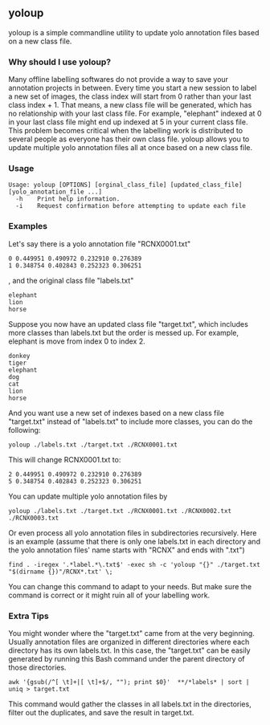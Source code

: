 yoloup
------------
yoloup is a simple commandline utility to update yolo annotation files based on a new class file.

### Why should I use yoloup?
Many offline labelling softwares do not provide a way to save your annotation projects in between. Every time you start a new session to label a new set of images, the class index will start from 0 rather than your last class index + 1. That means, a new class file will be generated, which has no relationship with your last class file. For example, "elephant" indexed at 0 in your last class file might end up indexed at 5 in your current class file. This problem becomes critical when the labelling work is distributed to several people as everyone has their own class file. yoloup allows you to update multiple yolo annotation files all at once based on a new class file. 

### Usage
```{sh}
Usage: yoloup [OPTIONS] [orginal_class_file] [updated_class_file] [yolo_annotation_file ...]
  -h    Print help information.
  -i    Request confirmation before attempting to update each file
```

### Examples
Let's say there is a yolo annotation file "RCNX0001.txt"
```
0 0.449951 0.490972 0.232910 0.276389
1 0.348754 0.402843 0.252323 0.306251
```
, and the original class file "labels.txt"
```
elephant
lion
horse
```
Suppose you now have an updated class file "target.txt", which includes more classes than labels.txt but the order is messed up. For example, elephant is move from index 0 to index 2.
```
donkey
tiger
elephant
dog
cat
lion
horse
```
And you want use a new set of indexes based on a new class file "target.txt" instead of "labels.txt" to include more classes, you can do the following:
```
yoloup ./labels.txt ./target.txt ./RCNX0001.txt
```
This will change RCNX0001.txt to:
```
2 0.449951 0.490972 0.232910 0.276389
5 0.348754 0.402843 0.252323 0.306251
```
You can update multiple yolo annotation files by
```
yoloup ./labels.txt ./target.txt ./RCNX0001.txt ./RCNX0002.txt ./RCNX0003.txt
```
Or even process all yolo annotation files in subdirectories recursively. Here is an example (assume that there is only one labels.txt in each directory and the yolo annotation files' name starts with "RCNX" and ends with ".txt")
```
find . -iregex '.*label.*\.txt$' -exec sh -c 'yoloup "{}" ./target.txt "$(dirname {})"/RCNX*.txt' \;
```
You can change this command to adapt to your needs. But make sure the command is correct or it might ruin all of your labelling work.

### Extra Tips
You might wonder where the "target.txt" came from at the very beginning. Usually annotation files are organized in different directories where each directory has its own labels.txt. In this case, the "target.txt" can be easily generated by running this Bash command under the parent directory of those directories. 
```
awk '{gsub(/^[ \t]+|[ \t]+$/, ""); print $0}'  **/*labels* | sort | uniq > target.txt
```
This command would gather the classes in all labels.txt in the directories, filter out the duplicates, and save the result in target.txt.







